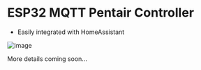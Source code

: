 # ESP32 MQTT Pentair Controller
* Easily integrated with HomeAssistant

![image](https://github.com/michaelusner/esp32_pentair_controller/blob/master/images/esp32_pentair_controller.jpg?raw=true)

More details coming soon...
